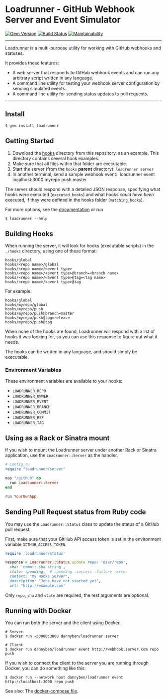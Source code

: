 Loadrunner - GitHub Webhook Server and Event Simulator
======================================================

[![Gem Version](https://badge.fury.io/rb/loadrunner.svg)](https://badge.fury.io/rb/loadrunner)
[![Build Status](https://travis-ci.com/DannyBen/loadrunner.svg?branch=master)](https://travis-ci.com/DannyBen/loadrunner)
[![Maintainability](https://api.codeclimate.com/v1/badges/f1aae46eaf6365ea2ec7/maintainability)](https://codeclimate.com/github/DannyBen/loadrunner/maintainability)

---

Loadrunner is a multi-purpose utility for working with GitHub webhooks and 
statuses.

It provides these features:

- A web server that responds to GitHub webhook events and can run any 
  arbitrary script written in any language.
- A command line utility for testing your webhook server configuration by
  sending simulated events.
- A command line utility for sending status updates to pull requests.

---



Install
--------------------------------------------------

```
$ gem install loadrunner
```



Getting Started
--------------------------------------------------

1. Download the [hooks](hooks) directory from this repository, as an
   example. This directory contains several hook examples.
2. Make sure that all files within that folder are executable.
3. Start the server (from the `hooks` **parent** directory):
   `loadrunner server`
4. In another terminal, send a sample webhook event:
   `loadrunner event localhost:3000 myrepo push master

The server should respond with a detailed JSON response, specifying what
hooks were executed (`executed_hooks`) and what hooks *could have
been* executed, if they were defined in the hooks folder
(`matching_hooks`).


For more options, see the [documentation][1] or run

```shell
$ loadrunner --help
```



Building Hooks
--------------------------------------------------

When running the server, it will look for hooks (executable scripts) in
the `./hooks` directory, using one of these format:

    hooks/global
    hooks/<repo name>/global
    hooks/<repo name>/<event type>
    hooks/<repo name>/<event type>@branch=<branch name>
    hooks/<repo name>/<event type>@tag=<tag name>
    hooks/<repo name>/<event type>@tag

For example:

    hooks/global
    hooks/myrepo/global
    hooks/myrepo/push
    hooks/myrepo/push@branch=master
    hooks/myrepo/push@tag=release
    hooks/myrepo/push@tag

When none of the hooks are found, Loadrunner will respond with a list of
hooks it was looking for, so you can use this response to figure out what
it needs.

The hooks can be written in any language, and should simply be executable.

### Environment Variables

These environment variables are available to your hooks:

- `LOADRUNNER_REPO`
- `LOADRUNNER_OWNER`
- `LOADRUNNER_EVENT`
- `LOADRUNNER_BRANCH`
- `LOADRUNNER_COMMIT`
- `LOADRUNNER_REF`
- `LOADRUNNER_TAG`



Using as a Rack or Sinatra mount
--------------------------------------------------

If you wish to mount the Loadrunner server under another Rack or Sinatra
application, use the `Loadrunner::Server` as the handler.


```ruby
# config.ru
require "loadrunner/server"

map "/github" do
  run Loadrunner::Server
end

run YourOwnApp
```



Sending Pull Request status from Ruby code
--------------------------------------------------

You may use the `Loadrunner::Status` class to update the status of a
GitHub pull request.

First, make sure that your GitHub API access token is set in the environment
variable `GITHUB_ACCESS_TOKEN`.

```ruby
require 'loadrunner/status'

response = Loadrunner::Status.update repo: 'user/repo', 
  sha: 'commit sha string', 
  state: :pending,  # :pending :success :failure :error
  context: "My Hooks Server",
  description: "Jobs have not started yet",
  url: "http://example.com"
```

Only `repo`, `sha` and `state` are required, the rest arguments are optional.



Running with Docker
--------------------------------------------------

You can run both the server and the client using Docker.

```shell
# Server
$ docker run -p3000:3000 dannyben/loadrunner server

# Client
$ docker run dannyben/loadrunner event http://webhook.server.com repo push
```

If you wish to connect the client to the server you are running through Docker, 
you can do something like this:

```shell
$ docker run --network host dannyben/loadrunner event http://localhost:3000 repo push
```

See also: The [docker-compose file](docker-compose.yml).

[1]: http://www.rubydoc.info/gems/loadrunner
